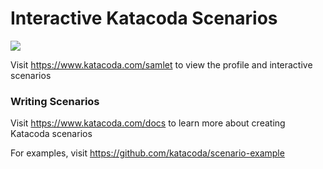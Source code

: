 # Interactive Katacoda Scenarios

[![](http://shields.katacoda.com/katacoda/samlet/count.svg)](https://www.katacoda.com/samlet "Get your profile on Katacoda.com")

Visit https://www.katacoda.com/samlet to view the profile and interactive scenarios

### Writing Scenarios
Visit https://www.katacoda.com/docs to learn more about creating Katacoda scenarios

For examples, visit https://github.com/katacoda/scenario-example
